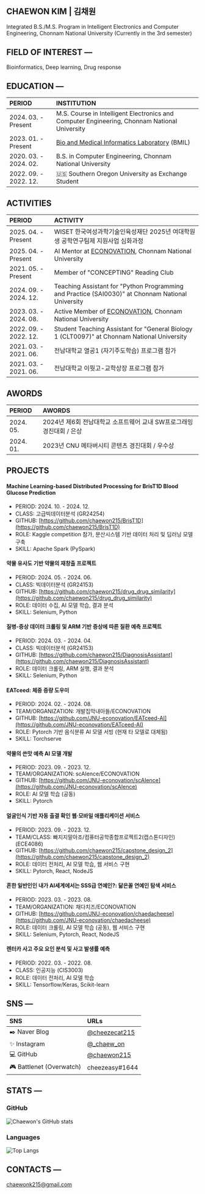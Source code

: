 ## CHAEWON KIM | 김채원
Integrated B.S./M.S. Program in Intelligent Electronics and Computer Engineering, Chonnam National University (Currently in the 3rd semester)


## FIELD OF INTEREST —
Bioinformatics, Deep learning, Drug response


## EDUCATION —
|PERIOD|INSTITUTION|
|:------|:-----|
|2024. 03. - Present|M.S. Course in Intelligent Electronics and Computer Engineering, Chonnam National University|
|2023. 01. - Present|[Bio and Medical Informatics Laboratory](http://bmil.jnu.ac.kr/) (BMIL)|
|2020. 03. - 2024. 02. |B.S. in Computer Engineering, Chonnam National University|
|2022. 09. - 2022. 12. |🇺🇸 Southern Oregon University as Exchange Student|

## ACTIVITIES
|PERIOD|ACTIVITY|
|:------|:-----|
|2025. 04. - Present|WISET 한국여성과학기술인육성재단 2025년 여대학원생 공학연구팀제 지원사업 심화과정|
|2025. 04. - Present|AI Mentor at [ECONOVATION](https://github.com/JNU-econovation), Chonnam National University|
|2021. 05. - Present|Member of "CONCEPTING" Reading Club|
|2024. 09. - 2024. 12. |Teaching Assistant for "Python Programming and Practice (SAI0030)" at Chonnam National University|
|2023. 03. - 2024. 08. |Active Member of [ECONOVATION](https://github.com/JNU-econovation), Chonnam National University|
|2022. 09. - 2022. 12. |Student Teaching Assistant for "General Biology 1 (CLT0097)" at Chonnam National University|
|2021. 03. - 2021. 06.|전남대학교 열공1 (자기주도학습) 프로그램 참가|
|2021. 03. - 2021. 06.|전남대학교 이뭣고-교학상장 프로그램 참가|

## AWORDS
|PERIOD|AWORDS|
|:------|:-----|
|2024. 05.|2024년 제6회 전남대학교 소프트웨어 교내 SW프로그래밍 경진대회 / 은상|
|2024. 01.|2023년 CNU 메타버시티 콘텐츠 경진대회 / 우수상|

## PROJECTS
#### Machine Learning-based Distributed Processing for BrisT1D Blood Glucose Prediction
- PERIOD: 2024. 10. - 2024. 12.
- CLASS: 고급빅데이터분석 (GR24254)
- GITHUB: [https://github.com/chaewon215/BrisT1D](https://github.com/chaewon215/BrisT1D)
- ROLE: Kaggle competition 참가, 분산시스템 기반 데이터 처리 및 딥러닝 모델 구축
- SKILL: Apache Spark (PySpark)

#### 약물 유사도 기반 약물의 재창출 프로젝트
- PERIOD: 2024. 05. - 2024. 06.
- CLASS: 빅데이터분석 (GR24153)
- GITHUB: [https://github.com/chaewon215/drug_drug_similarity](https://github.com/chaewon215/drug_drug_similarity)
- ROLE: 데이터 수집, AI 모델 학습, 결과 분석
- SKILL: Selenium, Python

#### 질병-증상 데이터 크롤링 및 ARM 기반 증상에 따른 질환 예측 프로젝트
- PERIOD: 2024. 03. - 2024. 04.
- CLASS: 빅데이터분석 (GR24153)
- GITHUB: [https://github.com/chaewon215/DiagnosisAssistant](https://github.com/chaewon215/DiagnosisAssistant)
- ROLE: 데이터 크롤링, ARM 실행, 결과 분석
- SKILL: Selenium, Python

#### EATceed: 체중 증량 도우미
- PERIOD: 2024. 02. - 2024. 08.
- TEAM/ORGANIZATION: 개발집막내아들/ECONOVATION
- GITHUB: [https://github.com/JNU-econovation/EATceed-AI](https://github.com/JNU-econovation/EATceed-AI)
- ROLE: Pytorch 기반 음식분류 AI 모델 서빙 (현재 타 모델로 대체됨)
- SKILL: Torchserve

#### 약물의 쓴맛 예측 AI 모델 개발
- PERIOD: 2023. 09. - 2023. 12.
- TEAM/ORGANIZATION: scAIence/ECONOVATION
- GITHUB: [https://github.com/JNU-econovation/scAIence](https://github.com/JNU-econovation/scAIence)
- ROLE: AI 모델 학습 (공동)
- SKILL: Pytorch

#### 얼굴인식 기반 자동 출결 확인 웹·모바일 애플리케이션 서비스
- PERIOD: 2023. 09. - 2023. 12.
- TEAM/CLASS: 빠지지말아조/컴퓨터공학종합프로젝트2(캡스톤디자인) (ECE4086)
- GITHUB: [https://github.com/chaewon215/capstone_design_2](https://github.com/chaewon215/capstone_design_2)
- ROLE: 데이터 전처리, AI 모델 학습, 웹 서비스 구현
- SKILL: Pytorch, React, NodeJS

#### 흔한 일반인인 내가 AI세계에서는 SSS급 연예인?: 닮은꼴 연예인 탐색 서비스
- PERIOD: 2023. 03. - 2023. 08.
- TEAM/ORGANIZATION: 채다치즈/ECONOVATION
- GITHUB: [https://github.com/JNU-econovation/chaedacheese](https://github.com/JNU-econovation/chaedacheese)
- ROLE: 데이터 크롤링, AI 모델 학습 (공동), 웹 서비스 구현
- SKILL: Selenium, Pytorch, React, NodeJS

#### 렌터카 사고 주요 요인 분석 및 사고 발생률 예측
- PERIOD: 2022. 03. - 2022. 08.
- CLASS: 인공지능 (CIS3003)
- ROLE: 데이터 전처리, AI 모델 학습
- SKILL: Tensorflow/Keras, Scikit-learn



## SNS —
|SNS|URLs|
|:------|:-----|
|✒️  Naver Blog|[@cheezecat215](https://blog.naver.com/cheezecat215)|
|✨  Instagram |[@_chaew_on](https://www.instagram.com/_chaew_on/)|
|💻  GitHub |[@chaewon215](https://github.com/chaewon215)|
|🎮  Battlenet (Overwatch) |cheezeasy#1644|


## STATS —
### GitHub <br>
![Chaewon's GitHub stats](https://github-readme-stats.vercel.app/api?username=chaewon215&show_icons=true&theme=swift)
### Languages <br>
![Top Langs](https://github-readme-stats.vercel.app/api/top-langs/?username=chaewon215&layout=compact&theme=swift)


## CONTACTS —
chaewonk215@gmail.com

